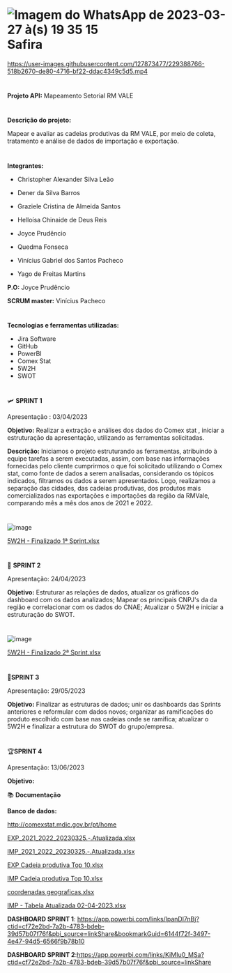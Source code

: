 # ![Imagem do WhatsApp de 2023-03-27 à(s) 19 35 15](https://user-images.githubusercontent.com/127873477/228641861-fd006d87-6ce2-4233-9aeb-2d166c0d4823.jpg)  Safira




https://user-images.githubusercontent.com/127873477/229388766-518b2670-de80-4716-bf22-ddac4349c5d5.mp4




#

    
 **Projeto API:**   Mapeamento Setorial RM VALE



#

**Descrição do projeto:**

Mapear e avaliar as cadeias produtivas da RM VALE, por meio de coleta, tratamento e análise de dados de importação e exportação.



#

**Integrantes:**

* Christopher Alexander Silva Leão

* Dener da Silva Barros

* Graziele Cristina de Almeida Santos

* Helloísa Chinaide de Deus Reis

* Joyce Prudêncio

* Quedma Fonseca

* Vinícius Gabriel dos Santos Pacheco

* Yago de Freitas Martins

**P.O:** Joyce Prudêncio


**SCRUM master:** Vinícius Pacheco 

#

**Tecnologias e ferramentas utilizadas:**

* Jira Software
* GitHub
* PowerBI
* Comex Stat
* 5W2H
* SWOT

# 

🛩 **SPRINT 1**

Apresentação : 03/04/2023


**Objetivo:**
Realizar a extração e análises dos dados  do Comex  stat , iniciar a estruturação da apresentação,
utilizando as ferramentas solicitadas.

**Descrição:**
Iniciamos o projeto estruturando as ferramentas, atribuindo à equipe tarefas a serem executadas, assim, com base nas informações fornecidas pelo cliente cumprirmos o que foi solicitado utilizando o Comex stat, como fonte de dados a serem analisadas, considerando os tópicos indicados, filtramos os dados a serem apresentados.
Logo, realizamos a separação das cidades, das cadeias produtivas, dos produtos mais comercializados nas exportações e importações da região da RMVale, comparando mês a mês dos anos de 2021 e 2022.

#

![image](https://user-images.githubusercontent.com/128006146/232626192-2edd18ad-12b0-4dc9-b9bb-1384c033ecb9.png)


[5W2H - Finalizado 1ª Sprint.xlsx](https://github.com/JPrudencio/Safira/files/11256404/5W2H.-.Finalizado.1.Sprint.xlsx)

#

🚗 **SPRINT 2**

Apresentação: 24/04/2023

**Objetivo:**
Estruturar as relações de dados, atualizar os gráficos do dashboard com  os dados analizados; Mapear os principais CNPJ's da da região e correlacionar com os dados do CNAE; Atualizar  o 5W2H e iniciar a estruturação do SWOT.

#

![image](https://user-images.githubusercontent.com/128006146/234132534-4aa334b4-d22f-4002-bb40-e02a7d7881f5.png)


[5W2H - Finalizado 2ª Sprint.xlsx](https://github.com/JPrudencio/Safira/files/11315165/5W2H.-.Finalizado.2.Sprint.xlsx)

#

🎢**SPRINT 3**

Apresentação: 29/05/2023

**Objetivo:**
Finalizar as estruturas de dados; unir os dashboards das Sprints anteriores e reformular com dados novos; organizar as ramificações do produto escolhido com base nas cadeias onde se ramifica; atualizar o 5W2H e finalizar a estrutura do SWOT do grupo/empresa.

#

🏆**SPRINT 4**

Apresentação: 13/06/2023

**Objetivo:**


📚 **Documentação** 

**Banco de dados:**

http://comexstat.mdic.gov.br/pt/home

[EXP_2021_2022_20230325.-.Atualizada.xlsx](https://github.com/JPrudencio/Safira/files/11106315/EXP_2021_2022_20230325.-.Atualizada.xlsx)

[IMP_2021_2022_20230325.-.Atualizada.xlsx](https://github.com/JPrudencio/Safira/files/11106316/IMP_2021_2022_20230325.-.Atualizada.xlsx)

[EXP Cadeia produtiva Top 10.xlsx](https://github.com/JPrudencio/Safira/files/11134765/EXP.Cadeia.produtiva.Top.10.xlsx)

[IMP Cadeia produtiva Top 10.xlsx](https://github.com/JPrudencio/Safira/files/11134768/IMP.Cadeia.produtiva.Top.10.xlsx)

[coordenadas geograficas.xlsx](https://github.com/JPrudencio/Safira/files/11134772/coordenadas.geograficas.xlsx)

[IMP - Tabela Atualizada 02-04-2023.xlsx](https://github.com/JPrudencio/Safira/files/11134778/IMP.-.Tabela.Atualizada.02-04-2023.xlsx)

**DASHBOARD SPRINT 1**: https://app.powerbi.com/links/lpanDl7nBj?ctid=cf72e2bd-7a2b-4783-bdeb-39d57b07f76f&pbi_source=linkShare&bookmarkGuid=6144f72f-3497-4e47-94d5-6566f9b78b10

**DASHBOARD SPRINT 2**:https://app.powerbi.com/links/KiMIu0_MSa?ctid=cf72e2bd-7a2b-4783-bdeb-39d57b07f76f&pbi_source=linkShare

